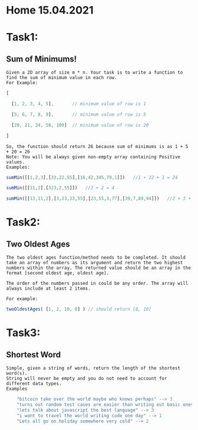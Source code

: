 # Home 15.04.2021
# Task1:
## Sum of Minimums!

    Given a 2D array of size m * n. Your task is to write a function to find the sum of minimum value in each row.
    For Example:
```js
[

  [1, 2, 3, 4, 5],       // minimum value of row is 1

  [5, 6, 7, 8, 9],       // minimum value of row is 5

  [20, 21, 34, 56, 100]  // minimum value of row is 20

]
```
    So, the function should return 26 because sum of minimums is as 1 + 5 + 20 = 26
    Note: You will be always given non-empty array containing Positive values.
    Examples:
```js
sumMin([[1,2,3],[33,22,55],[16,42,345,79,1]])   //1 + 22 + 1 = 24

sumMin([[11,2],[323,2,55]])   //2 + 2 = 4

sumMin([[13,11,2],[3,23,23,55],[23,55,3,77],[39,7,89,94]])   //2 + 3 + 3 + 7 = 15
```
# Task2:

## Two Oldest Ages
    The two oldest ages function/method needs to be completed. It should take an array of numbers as its argument and return the two highest numbers within the array. The returned value should be an array in the format [second oldest age, oldest age].

    The order of the numbers passed in could be any order. The array will always include at least 2 items.

    For example:
```js
twoOldestAges( [1, 2, 10, 8] ) // should return [8, 10]

```
# Task3:

## Shortest Word

    Simple, given a string of words, return the length of the shortest word(s).
    String will never be empty and you do not need to account for different data types.
    Examples
```js
    "bitcoin take over the world maybe who knows perhaps" --> 3
    "turns out random test cases are easier than writing out basic ones" --> 3
    "lets talk about javascript the best language" --> 3
    "i want to travel the world writing code one day" --> 1
    "Lets all go on holiday somewhere very cold" --> 2
```